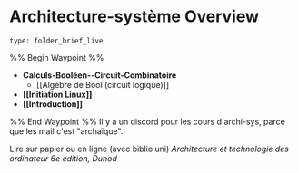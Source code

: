 # Architecture-système Overview
 
```ccard
type: folder_brief_live
```
%% Begin Waypoint %%
- **Calculs-Booléen--Circuit-Combinatoire**
	- [[Algèbre de Bool (circuit logique)]]
- **[[Initiation Linux]]**
- **[[Introduction]]**

%% End Waypoint %%
Il y a un discord pour les cours d'archi-sys, parce que les mail c'est "archaïque".

Lire sur papier ou en ligne (avec biblio uni) *Architecture et technologie des ordinateur 6e edition, Dunod*